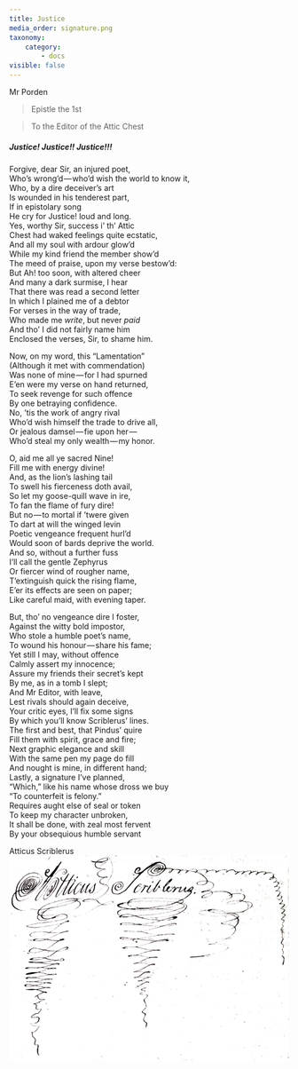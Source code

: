 ```yaml
---
title: Justice
media_order: signature.png
taxonomy:
    category:
        - docs
visible: false
---
```


<div class="author">Mr Porden</div>

> Epistle the 1st

> To the Editor of the Attic Chest  

##### Justice! Justice!! Justice!!!

Forgive, dear Sir, an injured poet,  
Who’s wrong’d — who’d wish the world to know it,  
Who, by a dire deceiver’s art  
Is wounded in his tenderest part,  
If in epistolary song  
He cry for Justice! loud and long.  
Yes, worthy Sir, success i’ th’ Attic  
Chest had waked feelings quite ecstatic,  
And all my soul with ardour glow’d  
While my kind friend the member show’d  
The meed of praise, upon my verse bestow’d:  
But Ah! too soon, with altered cheer  
And many a dark surmise, I hear  
That there was read a second letter  
In which I plained me of a debtor  
For verses in the way of trade,  
Who made me *write*, but never *paid*  
And tho’ I did not fairly name him  
Enclosed the verses, Sir, to shame him.  

Now, on my word, this “Lamentation”  
(Although it met with commendation)  
Was none of mine — for I had spurned  
E’en were my verse on hand returned,  
To seek revenge for such offence  
By one betraying confidence.  
No, ’tis the work of angry rival  
Who’d wish himself the trade to drive all,  
Or jealous damsel — fie upon her —   
Who’d steal my only wealth — my honor.  

O, aid me all ye sacred Nine!  
Fill me with energy divine!  
And, as the lion’s lashing tail  
To swell his fierceness doth avail,  
So let my goose-quill wave in ire,  
To fan the flame of fury dire!  
But no — to mortal if ’twere given  
To dart at will the winged levin  
Poetic vengeance frequent hurl’d  
Would soon of bards deprive the world.  
And so, without a further fuss  
I’ll call the gentle Zephyrus  
Or fiercer wind of rougher name,  
T’extinguish quick the rising flame,  
E’er its effects are seen on paper;  
Like careful maid, with evening taper.

But, tho’ no vengeance dire I foster,  
Against the witty bold impostor,  
Who stole a humble poet’s name,  
To wound his honour — share his fame;  
Yet still I may, without offence  
Calmly assert my innocence;  
Assure my friends their secret’s kept  
By me, as in a tomb I slept;  
And Mr Editor, with leave,  
Lest rivals should again deceive,  
Your critic eyes, I’ll fix some signs  
By which you’ll know Scriblerus’ lines.  
The first and best, that Pindus’ quire  
Fill them with spirit, grace and fire;  
Next graphic elegance and skill  
With the same pen my page do fill  
And nought is mine, in different hand;  
Lastly, a signature I’ve planned,  
“Which,” like his name whose dross we buy  
“To counterfeit is felony.”  
Requires aught else of seal or token  
To keep my character unbroken,  
It shall be done, with zeal most fervent  
By your obsequious humble servant  

Atticus Scriblerus
![Signature](signature.png?resize=380)